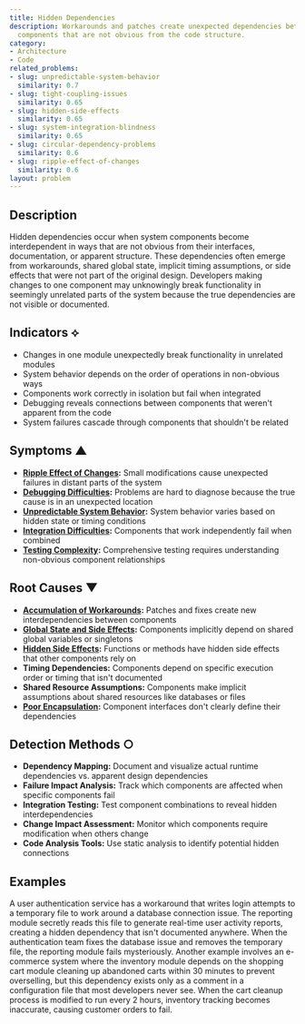 ```yaml
---
title: Hidden Dependencies
description: Workarounds and patches create unexpected dependencies between system
  components that are not obvious from the code structure.
category:
- Architecture
- Code
related_problems:
- slug: unpredictable-system-behavior
  similarity: 0.7
- slug: tight-coupling-issues
  similarity: 0.65
- slug: hidden-side-effects
  similarity: 0.65
- slug: system-integration-blindness
  similarity: 0.65
- slug: circular-dependency-problems
  similarity: 0.6
- slug: ripple-effect-of-changes
  similarity: 0.6
layout: problem
---
```


## Description

Hidden dependencies occur when system components become interdependent in ways that are not obvious from their interfaces, documentation, or apparent structure. These dependencies often emerge from workarounds, shared global state, implicit timing assumptions, or side effects that were not part of the original design. Developers making changes to one component may unknowingly break functionality in seemingly unrelated parts of the system because the true dependencies are not visible or documented.

## Indicators ⟡

- Changes in one module unexpectedly break functionality in unrelated modules
- System behavior depends on the order of operations in non-obvious ways
- Components work correctly in isolation but fail when integrated
- Debugging reveals connections between components that weren't apparent from the code
- System failures cascade through components that shouldn't be related

## Symptoms ▲

- **[Ripple Effect of Changes](ripple-effect-of-changes.md):** Small modifications cause unexpected failures in distant parts of the system
- **[Debugging Difficulties](debugging-difficulties.md):** Problems are hard to diagnose because the true cause is in an unexpected location
- **[Unpredictable System Behavior](unpredictable-system-behavior.md):** System behavior varies based on hidden state or timing conditions
- **[Integration Difficulties](integration-difficulties.md):** Components that work independently fail when combined
- **[Testing Complexity](testing-complexity.md):** Comprehensive testing requires understanding non-obvious component relationships

## Root Causes ▼

- **[Accumulation of Workarounds](accumulation-of-workarounds.md):** Patches and fixes create new interdependencies between components
- **[Global State and Side Effects](global-state-and-side-effects.md):** Components implicitly depend on shared global variables or singletons
- **[Hidden Side Effects](hidden-side-effects.md):** Functions or methods have hidden side effects that other components rely on
- **Timing Dependencies:** Components depend on specific execution order or timing that isn't documented
- **Shared Resource Assumptions:** Components make implicit assumptions about shared resources like databases or files
- **[Poor Encapsulation](poor-encapsulation.md):** Component interfaces don't clearly define their dependencies

## Detection Methods ○

- **Dependency Mapping:** Document and visualize actual runtime dependencies vs. apparent design dependencies
- **Failure Impact Analysis:** Track which components are affected when specific components fail
- **Integration Testing:** Test component combinations to reveal hidden interdependencies
- **Change Impact Assessment:** Monitor which components require modification when others change
- **Code Analysis Tools:** Use static analysis to identify potential hidden connections

## Examples

A user authentication service has a workaround that writes login attempts to a temporary file to work around a database connection issue. The reporting module secretly reads this file to generate real-time user activity reports, creating a hidden dependency that isn't documented anywhere. When the authentication team fixes the database issue and removes the temporary file, the reporting module fails mysteriously. Another example involves an e-commerce system where the inventory module depends on the shopping cart module cleaning up abandoned carts within 30 minutes to prevent overselling, but this dependency exists only as a comment in a configuration file that most developers never see. When the cart cleanup process is modified to run every 2 hours, inventory tracking becomes inaccurate, causing customer orders to fail.